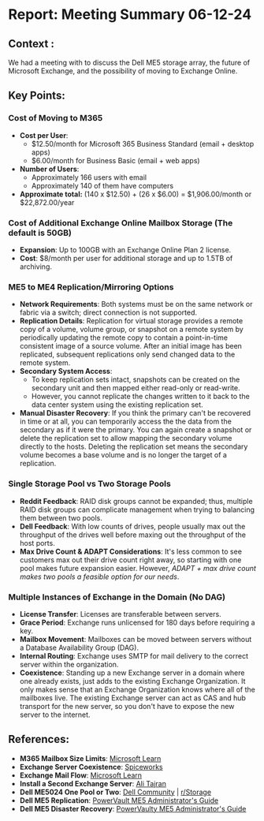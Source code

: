 # Report: Meeting Summary 06-12-24

## Context :

We had a meeting with to discuss the Dell ME5 storage array, the future of Microsoft Exchange, and the possibility of moving to Exchange Online.

## Key Points:

### Cost of Moving to M365

- **Cost per User**: 
    - $12.50/month for Microsoft 365 Business Standard (email + desktop apps)
    - $6.00/month for Business Basic (email + web apps)
- **Number of Users**: 
    - Approximately 166 users with email
    - Approximately 140 of them have computers
- **Approximate total:** (140 x $12.50) + (26 x $6.00) = $1,906.00/month or $22,872.00/year

### Cost of Additional Exchange Online Mailbox Storage (The default is 50GB)

- **Expansion**: Up to 100GB with an Exchange Online Plan 2 license.
- **Cost**: $8/month per user for additional storage and up to 1.5TB of archiving.

### ME5 to ME4 Replication/Mirroring Options

- **Network Requirements**: Both systems must be on the same network or fabric via a switch; direct connection is not supported.
- **Replication Details**: Replication for virtual storage provides a remote copy of a volume, volume group, or snapshot on a remote system by periodically updating the remote copy to contain a point-in-time consistent image of a source volume. After an initial image has been replicated, subsequent replications only send changed data to the remote system.
- **Secondary System Access**:
    - To keep replication sets intact, snapshots can be created on the secondary unit and then mapped either read-only or read-write.
    - However, you cannot replicate the changes written to it back to the data center system using the existing replication set.
- **Manual Disaster Recovery**: If you think the primary can't be recovered in time or at all, you can temporarily access the the data from the secondary as if it were the primary. You can again create a snapshot or delete the replication set to allow mapping the secondary volume directly to the hosts. Deleting the replication set means the secondary volume becomes a base volume and is no longer the target of a replication.

### Single Storage Pool vs Two Storage Pools

- **Reddit Feedback**: RAID disk groups cannot be expanded; thus, multiple RAID disk groups can complicate management when trying to balancing them between two pools.
- **Dell Feedback**: With low counts of drives, people usually max out the throughput of the drives well before maxing out the throughput of the host ports.
- **Max Drive Count & ADAPT Considerations**: It's less common to see customers max out their drive count right away, so starting with one pool makes future expansion easier. However, *ADAPT + max drive count makes two pools a feasible option for our needs*.

### Multiple Instances of Exchange in the Domain (No DAG)

- **License Transfer**: Licenses are transferable between servers.
- **Grace Period**: Exchange runs unlicensed for 180 days before requiring a key.
- **Mailbox Movement**: Mailboxes can be moved between servers without a Database Availability Group (DAG).
- **Internal Routing**: Exchange uses SMTP for mail delivery to the correct server within the organization.
- **Coexistence**: Standing up a new Exchange server in a domain where one already exists, just adds to the existing Exchange Organization. It only makes sense that an Exchange Organization knows where all of the mailboxes live. The existing Exchange server can act as CAS and hub transport for the new server, so you don't have to expose the new server to the internet.  

## References:

- **M365 Mailbox Size Limits**: [Microsoft Learn](https://learn.microsoft.com/en-us/office365/servicedescriptions/exchange-online-service-description/exchange-online-limits#mailbox-storage-limits)
- **Exchange Server Coexistence**: [Spiceworks](https://community.spiceworks.com/t/two-exchange-2019-servers-coexisting-in-one-domain-temporarily-no-dag/1086542/4?u=notmauricemoss)
- **Exchange Mail Flow**: [Microsoft Learn](https://learn.microsoft.com/en-us/exchange/mail-flow/mail-routing/mail-routing?view=exchserver-2019)
- **Install a Second Exchange Server**: [Ali Tajran](https://www.alitajran.com/install-second-exchange-server-in-domain/)
- **Dell ME5024 One Pool or Two**: [Dell Community](https://www.dell.com/community/en/conversations/powervault/me5024-one-pool-or-two/663ceb6449d3ee2f2acf81b3) | [r/Storage](https://www.reddit.com/r/storage/comments/1d3fcq8/adapt_dell_me4024_10gb_iscsi_with_24_192_sas_ssds/)
- **Dell ME5 Replication**: [PowerVault ME5 Administrator's Guide](https://www.dell.com/support/manuals/en-us/powervault-me5084/me5_series_ag/replication?guid=guid-8ae2f16c-b6a6-4aed-a79d-d8970e4d8f26&lang=en-us)
- **Dell ME5 Disaster Recovery**: [PowerVaulty ME5 Administrator's Guide](https://www.dell.com/support/manuals/en-us/powervault-me5084/me5_series_ag/disaster-recovery-procedures?guid=guid-12cd97aa-60b9-476b-a683-f39a344ea25c&lang=en-us)